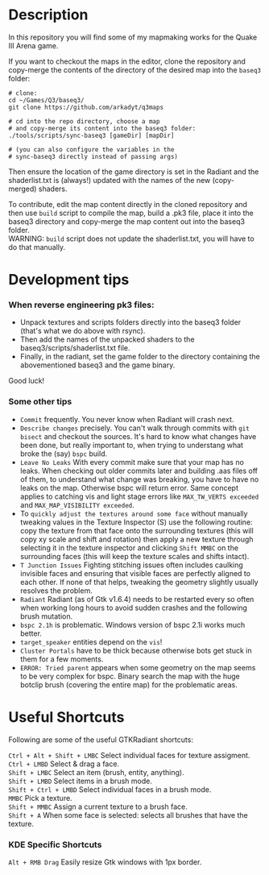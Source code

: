 # Description

In this repository you will find some of my mapmaking works for the Quake III Arena game.

If you want to checkout the maps in the editor, clone the repository and copy-merge the contents of the directory of the desired map into the `baseq3` folder:
```
# clone:
cd ~/Games/Q3/baseq3/
git clone https://github.com/arkadyt/q3maps

# cd into the repo directory, choose a map 
# and copy-merge its content into the baseq3 folder:
./tools/scripts/sync-baseq3 [gameDir] [mapDir]

# (you can also configure the variables in the 
# sync-baseq3 directly instead of passing args)
```
Then ensure the location of the game directory is set in the Radiant and the shaderlist.txt is (always!) updated with the names of the new (copy-merged) shaders.

To contribute, edit the map content directly in the cloned repository and then use `build` script to compile the map, build a .pk3 file, place it into the baseq3 directory and copy-merge the map content out into the baseq3 folder.<br>
WARNING: `build` script does not update the shaderlist.txt, you will have to do that manually.

# Development tips

### When reverse engineering pk3 files:

* Unpack textures and scripts folders directly into the baseq3 folder (that's what we do above with rsync).
* Then add the names of the unpacked shaders to the baseq3/scripts/shaderlist.txt file.
* Finally, in the radiant, set the game folder to the directory containing the abovementioned baseq3 and the game binary.

Good luck!

### Some other tips

* `Commit` frequently. You never know when Radiant will crash next.
* `Describe changes` precisely. You can't walk through commits with `git bisect` and checkout the sources. It's hard to know what changes have been done, but really important to, when trying to understang what broke the (say) `bspc` build.
* `Leave No Leaks` With every commit make sure that your map has no leaks. When checking out older commits later and building .aas files off of them, to understand what change was breaking, you have to have no leaks on the map. Otherwise bspc will return error. Same concept applies to catching vis and light stage errors like `MAX_TW_VERTS exceeded` and `MAX_MAP_VISIBILITY exceeded`. 
* To `quickly adjust the textures around some face` without manually tweaking values in the Texture Inspector (S) use the following routine: copy the texture from that face onto the surrounding textures (this will copy xy scale and shift and rotation) then apply a new texture through selecting it in the texture inspector and clicking `Shift MMBC` on the surrounding faces (this will keep the texture scales and shifts intact).
* `T Junction Issues` Fighting stitching issues often includes caulking invisible faces and ensuring that visible faces are perfectly aligned to each other. If none of that helps, tweaking the geometry slightly usually resolves the problem.
* `Radiant` Radiant (as of Gtk v1.6.4) needs to be restarted every so often when working long hours to avoid sudden crashes and the following brush mutation.
* `bspc 2.1h` is problematic. Windows version of bspc 2.1i works much better.
* `target_speaker` entities depend on the `vis`!
* `Cluster Portals` have to be thick because otherwise bots get stuck in them for a few moments.
* `ERROR: Tried parent` appears when some geometry on the map seems to be very complex for bspc. Binary search the map with the huge botclip brush (covering the entire map) for the problematic areas.

# Useful Shortcuts

Following are some of the useful GTKRadiant shortcuts:

`Ctrl + Alt + Shift + LMBC` Select individual faces for texture assigment.<br>
`Ctrl + LMBD` Select & drag a face.<br>
`Shift + LMBC` Select an item (brush, entity, anything).<br>
`Shift + LMBD` Select items in a brush mode.<br>
`Shift + Ctrl + LMBD` Select individual faces in a brush mode.<br>
`MMBC` Pick a texture.<br>
`Shift + MMBC` Assign a current texture to a brush face.<br>
`Shift + A` When some face is selected: selects all brushes that have the texture.<br>


### KDE Specific Shortcuts

`Alt + RMB Drag` Easily resize Gtk windows with 1px border.

